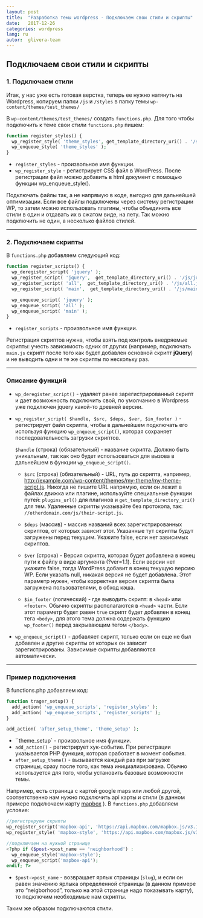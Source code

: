 ```yaml
---
layout: post
title:  "Разработка темы wordpress - Подключаем свои стили и скрипты"
date:   2017-12-26
categories: wordpress
lang: ru
autor:  glivera-team
---
```

## Подключаем свои стили и скрипты

### 1. Подключаем стили

Итак, у нас уже есть готовая верстка, теперь ее нужно натянуть на Wordpress, копируем папки ``/js`` и ``/styles`` в папку темы ``wp-content/themes/test_themes/``

В ``wp-content/themes/test_themes/`` создать ``functions.php``. Для того чтобы подключить к теме свои стили ``functions.php`` пишем:

```php
function register_styles() {
  wp_register_style( 'theme_styles', get_template_directory_uri() . '/styles/main_global.css' );
  wp_enqueue_style( 'theme_styles' );
}
```

- ``register_styles`` - произвольное имя функции.
- ``wp_register_style`` - регистрирует CSS файл в WordPress. После регистрации файл можно добавить в html документ с помощью функции wp_enqueue_style().

Подключать файлы так, а не напрямую в коде, выгодно для дальнейшей оптимизации. Если все файлы подключены через систему регистрации WP, то затем можно использовать плагины, чтобы объединить все стили в один и отдавать их в сжатом виде, на лету. Так можно подключить не один, а несколько файлов стилей.

---

### 2. Подключаем скрипты

В ``functions.php`` добавляем следующий код:

```php
function register_scripts() {
  wp_deregister_script( 'jquery' );
  wp_register_script( 'jquery',  get_template_directory_uri() . '/js/jquery-3.1.1.min.js', array(), '1.0.0', true );
  wp_register_script( 'all',  get_template_directory_uri() . '/js/all.js', array(), '1.0.0', true );
  wp_register_script( 'main',  get_template_directory_uri() . '/js/main.js', array(), '1.0.0', true );

  wp_enqueue_script( 'jquery' );
  wp_enqueue_script( 'all' );
  wp_enqueue_script( 'main' );
}
```

- ``register_scripts`` - произвольное имя функции.

Регистрация скриптов нужна, чтобы взять под контроль внедряемые скрипты: учесть зависимость одних от других (например, подключать ``main.js`` скрипт после того как будет добавлен основной скрипт **jQuery**) и не выводить одни и те же скрипты по нескольку раз.

---

### Описание функций

- ``wp_deregister_script()`` - удаляет ранее зарегистрированный скрипт и дает возможность подключить свой, по умолчанию в Wordpress уже подключен jquery какой-то древней версии.

- ``wp_register_script( $handle, $src, $deps, $ver, $in_footer )`` - регистрирует файл скрипта, чтобы в дальнейшем подключать его используя функцию ``wp_enqueue_script()``, которая сохраняет последовательность загрузки скриптов.

   ``$handle`` (строка) (обязательный) - название скрипта. Должно быть уникальным, так как оно будет использоваться для вызова в дальнейшем в функции ``wp_enqueue_script()``.

  - ``$src`` (строка) (обязательный) - URL, путь до скрипта, например, http://example.com/wp-content/themes/my-theme/my-theme-script.js. Никогда не пишите URL напрямую, если он лежит в файлах движка или плагине, используйте специальные функции путей: ``plugins_url()`` для плагинов и ``get_template_directory_uri()`` для тем. Удаленные скрипты указывайте без протокола, так: ``//otherdomain.com/js/their-script.js``.

  - ``$deps`` (массив) - массив названий всех зарегистрированных скриптов, от которых зависит этот. Указанные тут скрипты будут загружены перед текущим. Укажите false, если нет зависимых скриптов.
  - ``$ver`` (строка) - Версия скрипта, которая будет добавлена в конец пути к файлу в виде аргумента (?ver=1.1). Если версии нет укажите false, тогда WordPress добавит в конец текущую версию WP. Если указать null, никакая версия не будет добавлена. Этот параметр нужен, чтобы корректная версия скрипта была загружена пользователями, в обход кэша.
  - ``$in_footer`` (логический) - где выводить скрипт: в ``<head>`` или ``<footer>``. Обычно скрипты располагаются в ``<head>`` части. Если этот параметр будет равен ``true`` скрипт будет добавлен в конец тега ``<body>``, для этого тема должна содержать функцию ``wp_footer()`` перед закрывающим тегом ``</body>``.

- ``wp_enqueue_script()`` - добавляет скрипт, только если он еще не был добавлен и другие скрипты от которых он зависит зарегистрированы. Зависимые скрипты добавляются автоматически.

---

### Пример подключения

В functions.php добавляем код:

```php
function trager_setup() {
  add_action( 'wp_enqueue_scripts', 'register_styles' );
  add_action( 'wp_enqueue_scripts', 'register_scripts' );
}

add_action( 'after_setup_theme', 'theme_setup' );
```

- ``theme_setup` - произвольное имя функции.
- ``add_action()`` - регистрирует хук-событие. При регистрации указывается PHP функция, которая сработает в момент события.
- ``after_setup_theme()`` - вызывается каждый раз при загрузке страницы, сразу после того, как тема инициализирована. Обычно используется для того, чтобы установить базовые возможности темы.

Например, есть страница с картой google maps или любой другой, соответственно нам нужно подключить api карты и стили (в данном примере подключаем карту [mapbox](https://www.mapbox.com/) ). В ``functions.php`` добавляем условие:

```php
//регистрируем скрипты
wp_register_script('mapbox-api', 'https://api.mapbox.com/mapbox.js/v3.1.0/mapbox.js', false, '1.0', false);
wp_register_style( 'mapbox-style', 'https://api.mapbox.com/mapbox.js/v3.1.0/mapbox.css', false, '1.0' );
```
```php
//подключаем на нужной странице
<?php if ($post->post_name == 'neighborhood') :
  wp_enqueue_style('mapbox-style');
  wp_enqueue_script('mapbox-api');
endif; ?>
```

- ``$post->post_name`` - возвращает ярлык страницы (``slug``), и если он равен значению ярлыка определенной страницы (в данном примере это “neigborhood”, только на этой странице надо показывать карту), то подключим необходимые нам скрипты.

Таким же образом подключаются стили.